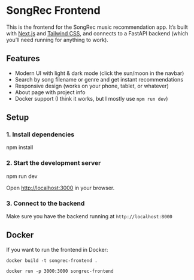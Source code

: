 # SongRec Frontend

This is the frontend for the SongRec music recommendation app. It’s built with [Next.js](https://nextjs.org/) and [Tailwind CSS](https://tailwindcss.com/), and connects to a FastAPI backend (which you’ll need running for anything to work).

## Features

- Modern UI with light & dark mode (click the sun/moon in the navbar)
- Search by song filename or genre and get instant recommendations
- Responsive design (works on your phone, tablet, or whatever)
- About page with project info
- Docker support (I think it works, but I mostly use `npm run dev`)

## Setup

### 1. Install dependencies

npm install

### 2. Start the development server

npm run dev

Open [http://localhost:3000](http://localhost:3000) in your browser.

### 3. Connect to the backend

Make sure you have the backend running at `http://localhost:8000`

## Docker

If you want to run the frontend in Docker:

`docker build -t songrec-frontend .`

`docker run -p 3000:3000 songrec-frontend`
